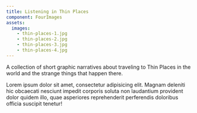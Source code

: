 ```yaml
---
title: Listening in Thin Places
component: FourImages
assets:
  images:
    - thin-places-1.jpg
    - thin-places-2.jpg
    - thin-places-3.jpg
    - thin-places-4.jpg
---
```


A collection of short graphic narratives about traveling to Thin Places in the world and the strange things that happen there.

Lorem ipsum dolor sit amet, consectetur adipisicing elit. Magnam deleniti hic obcaecati nesciunt impedit corporis soluta non laudantium provident dolor quidem illo, quae asperiores reprehenderit perferendis doloribus officia suscipit tenetur!
